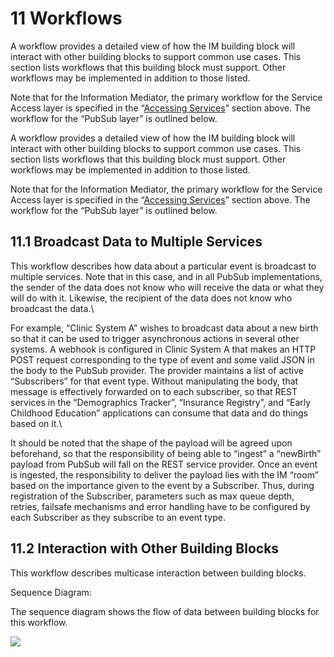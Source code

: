 # 11 Workflows

A workflow provides a detailed view of how the IM building block will interact with other building blocks to support common use cases. This section lists workflows that this building block must support. Other workflows may be implemented in addition to those listed.

Note that for the Information Mediator, the primary workflow for the Service Access layer is specified in the “[Accessing Services](https://docs.google.com/document/d/1PhAUsLhQnVwqDjnkTIl9XXi7Yghtn1TlBvOEt2aoNEw/edit#heading=h.6ckdd2n8l8du)” section above. The workflow for the “PubSub layer” is outlined below.

A workflow provides a detailed view of how the IM building block will interact with other building blocks to support common use cases. This section lists workflows that this building block must support. Other workflows may be implemented in addition to those listed.

Note that for the Information Mediator, the primary workflow for the Service Access layer is specified in the “[Accessing Services](https://docs.google.com/document/d/1PhAUsLhQnVwqDjnkTIl9XXi7Yghtn1TlBvOEt2aoNEw/edit#heading=h.6ckdd2n8l8du)” section above. The workflow for the “PubSub layer” is outlined below.

## 11.1 Broadcast Data to Multiple Services <a href="#docs-internal-guid-911e5942-7fff-642b-4c6a-5b48f3133e80" id="docs-internal-guid-911e5942-7fff-642b-4c6a-5b48f3133e80"></a>

This workflow describes how data about a particular event is broadcast to multiple services. Note that in this case, and in all PubSub implementations, the sender of the data does not know who will receive the data or what they will do with it. Likewise, the recipient of the data does not know who broadcast the data.\


For example, “Clinic System A” wishes to broadcast data about a new birth so that it can be used to trigger asynchronous actions in several other systems. A webhook is configured in Clinic System A that makes an HTTP POST request corresponding to the type of event and some valid JSON in the body to the PubSub provider. The provider maintains a list of active “Subscribers” for that event type. Without manipulating the body, that message is effectively forwarded on to each subscriber, so that REST services in the “Demographics Tracker”, “Insurance Registry”, and “Early Childhood Education” applications can consume that data and do things based on it.\


It should be noted that the shape of the payload will be agreed upon beforehand, so that the responsibility of being able to “ingest” a “newBirth” payload from PubSub will fall on the REST service provider. Once an event is ingested, the responsibility to deliver the payload lies with the IM “room” based on the importance given to the event by a Subscriber. Thus, during registration of the Subscriber, parameters such as max queue depth, retries, failsafe mechanisms and error handling have to be configured by each Subscriber as they subscribe to an event type.

## 11.2 Interaction with Other Building Blocks

This workflow describes multicase interaction between building blocks.&#x20;

Sequence Diagram:&#x20;

The sequence diagram shows the flow of data between building blocks for this workflow.

![](https://lh3.googleusercontent.com/UBsmVMlOw2BMsmlIlCudK53mvqZuqL6VSWCdmxdcsZ0fBCCqRgDaM4HGEZLe1nBrohZ5QBy\_gEu9SR6NayIaMi3UCckBkjBCML8v9quLzgJB8Z4pAzVytH1drSxM8cQ1Y0zqs6I\_)

